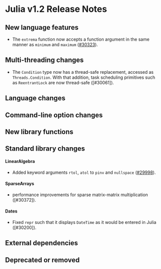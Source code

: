 Julia v1.2 Release Notes
========================

New language features
---------------------

* The `extrema` function now accepts a function argument in the same manner as `minimum` and
  `maximum` ([#30323]).

Multi-threading changes
-----------------------

  * The `Condition` type now has a thread-safe replacement, accessed as `Threads.Condition`.
    With that addition, task scheduling primitives such as `ReentrantLock` are now thread-safe ([#30061]).

Language changes
----------------


Command-line option changes
---------------------------


New library functions
---------------------


Standard library changes
------------------------


#### LinearAlgebra

* Added keyword arguments `rtol`, `atol` to `pinv` and `nullspace` ([#29998]).

#### SparseArrays

* performance improvements for sparse matrix-matrix multiplication ([#30372]).

#### Dates

* Fixed `repr` such that it displays `DateTime` as it would be entered in Julia ([#30200]).


External dependencies
---------------------


Deprecated or removed
---------------------


<!--- generated by NEWS-update.jl: -->
[#29998]: https://github.com/JuliaLang/julia/issues/29998
[#30323]: https://github.com/JuliaLang/julia/issues/30323
